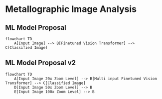 # Metallographic Image Analysis

## ML Model Proposal

```mermaid
flowchart TD
    A[Input Image] --> B[Finetuned Vision Transformer] --> C[Classified Image]
```

## ML Model Proposal v2

```mermaid
flowchart TD
    A[Input Image 20x Zoom Level] --> B[Multi input Finetuned Vision Transformer] --> C[Classified Image]
    D[Input Image 50x Zoom Level] --> B
    E[Input Image 100x Zoom Level] --> B
```
